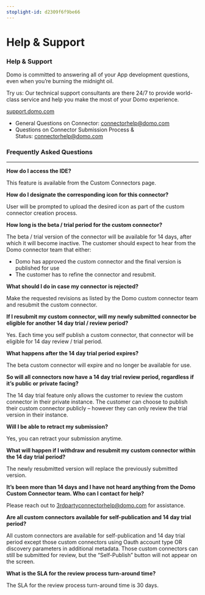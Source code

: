 ```yaml
---
stoplight-id: d2309f6f9be66
---
```


# Help & Support

<h3 class="doc-row-title">Help &amp; Support</h3>
<div class="small-pad-bottom">

Domo is committed to answering all of your App development questions, even when you’re burning the midnight oil.

Try us: Our technical support consultants are there 24/7 to provide world-class service and help you make the most of your Domo experience.

<a href="https://www.domo.com/login/customer-community" target="_blank" rel="noopener">support.domo.com</a>
<ul>
 	<li>General Questions on Connector: <u><a href="mailto:connectorhelp@domo.com">connectorhelp@domo.com</a></u><u></u></li>
 	<li>Questions on Connector Submission Process &amp; Status: <u><a href="connectorhelp@domo.com">connectorhelp@domo.com</a></u></li>
</ul>
</div>

### Frequently Asked Questions
---
<strong>
How do I access the IDE?</strong>

This feature is available from the Custom Connectors page.

<strong>How do I designate the corresponding icon for this connector?</strong>

User will be prompted to upload the desired icon as part of the custom connector creation process.

<strong>How long is the beta / trial period for the custom connector?</strong>

The beta / trial version of the connector will be available for 14 days, after which it will become inactive. The customer should expect to hear from the Domo connector team that either:
<ul>
 	<li>Domo has approved the custom connector and the final version is published for use</li>
 	<li>The customer has to refine the connector and resubmit.</li>
</ul>
<strong>What should I do in case my connector is rejected?</strong>

Make the requested revisions as listed by the Domo custom connector team and resubmit the custom connector.

<strong>If I resubmit my custom connector, will my newly submitted connector be eligible for another 14 day trial / review period?</strong>

Yes. Each time you self publish a custom connector, that connector will be eligible for 14 day review / trial period.

<strong>What happens after the 14 day trial period expires?</strong>

The beta custom connector will expire and no longer be available for use.

<strong>So will all connectors now have a 14 day trial review period, regardless if it’s public or private facing?</strong>

The 14 day trial feature only allows the customer to review the custom connector in their private instance. The customer can choose to publish their custom connector publicly – however they can only review the trial version in their instance.

<strong>Will I be able to retract my submission?</strong>

Yes, you can retract your submission anytime.

<strong>What will happen if I withdraw and resubmit my custom connector within the 14 day trial period?</strong>

The newly resubmitted version will replace the previously submitted version.

<strong>It’s been more than 14 days and I have not heard anything from the Domo Custom Connector team. Who can I contact for help?</strong>

Please reach out to <a href="mailto:3rdpartyconnectorhelp@domo.com">3rdpartyconnectorhelp@domo.com</a> for assistance.

<strong>Are all custom connectors available for self-publication and 14 day trial period?</strong>

All custom connectors are available for self-publication and 14 day trial period except those custom connectors using Oauth account type OR discovery parameters in additional metadata. Those custom connectors can still be submitted for review, but the “Self-Publish” button will not appear on the screen.

<strong>What is the SLA for the review process turn-around time?</strong>

The SLA for the review process turn-around time is 30 days.